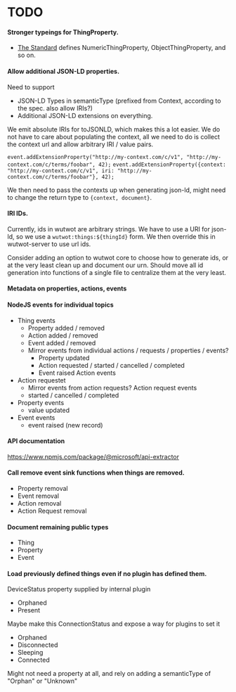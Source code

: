 # TODO

#### Stronger typeings for ThingProperty.

- [The Standard](https://w3c.github.io/wot-thing-description/) defines NumericThingProperty, ObjectThingProperty, and so on.

#### Allow additional JSON-LD properties.

Need to support

- JSON-LD Types in semanticType (prefixed from Context, according to the spec. also allow IRIs?)
- Additional JSON-LD extensions on everything.

We emit absolute IRIs for toJSONLD, which makes this a lot easier. We do not have to care
about populating the context, all we need to do is collect the context url and allow arbitrary IRI / value pairs.

`event.addExtensionProperty("http://my-context.com/c/v1", "http://my-context.com/c/terms/foobar", 42);`
`event.addExtensionProperty({context: "http://my-context.com/c/v1", iri: "http://my-context.com/c/terms/foobar"}, 42);`

We then need to pass the contexts up when generating json-ld, might need to change the return type to `{context, document}`.

#### IRI IDs.

Currently, ids in wutwot are arbitrary strings. We have to use a URI for json-ld, so we use a `wutwot:things:${thingId}` form. We then override this in wutwot-server to use url ids.

Consider adding an option to wutwot core to choose how to generate ids, or at the very least
clean up and document our urn. Should move all id generation into functions of a single file to
centralize them at the very least.

#### Metadata on properties, actions, events

#### NodeJS events for individual topics

- Thing events
  - Property added / removed
  - Action added / removed
  - Event added / removed
  - Mirror events from individual actions / requests / properties / events?
    - Property updated
    - Action requested / started / cancelled / completed
    - Event raised
      Action events
- Action requestet
  - Mirror events from action requests?
    Action request events
  - started / cancelled / completed
- Property events
  - value updated
- Event events
  - event raised (new record)

#### API documentation

https://www.npmjs.com/package/@microsoft/api-extractor

#### Call remove event sink functions when things are removed.

- Property removal
- Event removal
- Action removal
- Action Request removal

#### Document remaining public types

- Thing
- Property
- Event

#### Load previously defined things even if no plugin has defined them.

DeviceStatus property supplied by internal plugin

- Orphaned
- Present

Maybe make this ConnectionStatus and expose a way for plugins to set it

- Orphaned
- Disconnected
- Sleeping
- Connected

Might not need a property at all, and rely on adding a semanticType of "Orphan" or "Unknown"
